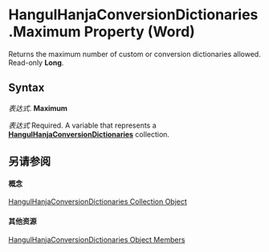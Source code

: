 
# HangulHanjaConversionDictionaries.Maximum Property (Word)

Returns the maximum number of custom or conversion dictionaries allowed. Read-only  **Long**.


## Syntax

 _表达式_. **Maximum**

 _表达式_ Required. A variable that represents a **[HangulHanjaConversionDictionaries](b6ed1c54-428b-c160-a2bd-642978660f44.md)** collection.


## 另请参阅


#### 概念


[HangulHanjaConversionDictionaries Collection Object](b6ed1c54-428b-c160-a2bd-642978660f44.md)
#### 其他资源


[HangulHanjaConversionDictionaries Object Members](http://msdn.microsoft.com/library/ece4e682-9ddd-9fee-693e-820c83a87226%28Office.15%29.aspx)